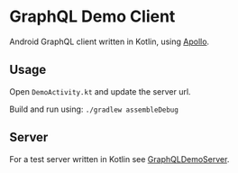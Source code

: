 # GraphQL Demo Client

Android GraphQL client written in Kotlin, using [Apollo](https://github.com/apollographql/apollo-android).

## Usage 

Open `DemoActivity.kt` and update the server url.


Build and run using:
```./gradlew assembleDebug```

## Server

For a test server written in Kotlin see [GraphQLDemoServer](https://github.com/frel/GraphQLDemoServer).